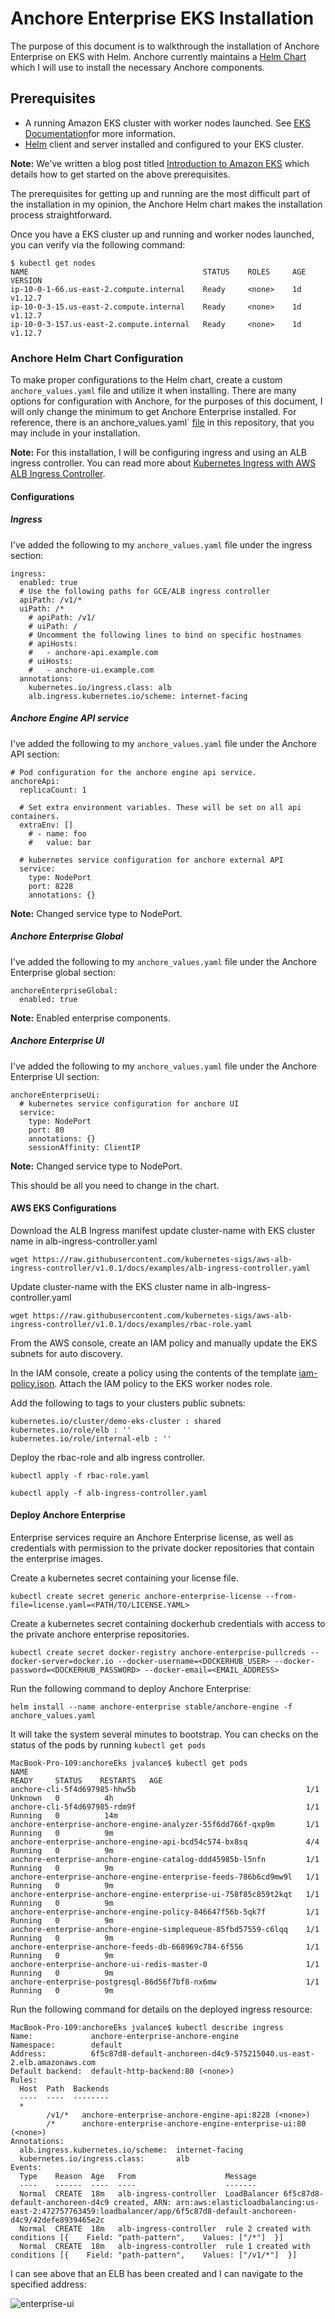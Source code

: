 # Anchore Enterprise EKS Installation

The purpose of this document is to walkthrough the installation of Anchore Enterprise on EKS with Helm. Anchore currently maintains a [Helm Chart](https://github.com/helm/charts/tree/master/stable/anchore-engine) which I will use to install the necessary Anchore components. 

## Prerequisites

- A running Amazon EKS cluster with worker nodes launched. See [EKS Documentation](https://docs.aws.amazon.com/eks/latest/userguide/getting-started.html)for more information.
- [Helm](https://helm.sh/) client and server installed and configured to your EKS cluster.

**Note:** We've written a blog post titled [Introduction to Amazon EKS](https://anchore.com/introduction-to-amazon-eks/) which details how to get started on the above prerequisites.

The prerequisites for getting up and running are the most difficult part of the installation in my opinion, the Anchore Helm chart makes the installation process straightforward. 

Once you have a EKS cluster up and running and worker nodes launched, you can verify via the following command:

```
$ kubectl get nodes
NAME                                       STATUS    ROLES     AGE       VERSION
ip-10-0-1-66.us-east-2.compute.internal    Ready     <none>    1d        v1.12.7
ip-10-0-3-15.us-east-2.compute.internal    Ready     <none>    1d        v1.12.7
ip-10-0-3-157.us-east-2.compute.internal   Ready     <none>    1d        v1.12.7
```

### Anchore Helm Chart Configuration

To make proper configurations to the Helm chart, create a custom `anchore_values.yaml` file and utilize it when installing. There are many options for configuration with Anchore, for the purposes of this document, I will only change the minimum to get Anchore Enterprise installed. For reference, there is an anchore_values.yaml` [file](anchore_values.yaml) in this repository, that you may include in your installation. 

**Note:** For this installation, I will be configuring ingress and using an ALB ingress controller. You can read more about [Kubernetes Ingress with AWS ALB Ingress Controller](https://aws.amazon.com/blogs/opensource/kubernetes-ingress-aws-alb-ingress-controller/).

#### Configurations

##### Ingress

I've added the following to my `anchore_values.yaml` file under the ingress section:

```
ingress:
  enabled: true
  # Use the following paths for GCE/ALB ingress controller
  apiPath: /v1/*
  uiPath: /*
    # apiPath: /v1/
    # uiPath: /
    # Uncomment the following lines to bind on specific hostnames
    # apiHosts:
    #   - anchore-api.example.com
    # uiHosts:
    #   - anchore-ui.example.com
  annotations:
    kubernetes.io/ingress.class: alb
    alb.ingress.kubernetes.io/scheme: internet-facing
```

##### Anchore Engine API service

I've added the following to my `anchore_values.yaml` file under the Anchore API section:

```
# Pod configuration for the anchore engine api service.
anchoreApi:
  replicaCount: 1

  # Set extra environment variables. These will be set on all api containers.
  extraEnv: []
    # - name: foo
    #   value: bar

  # kubernetes service configuration for anchore external API
  service:
    type: NodePort
    port: 8228
    annotations: {}
```

**Note:** Changed service type to NodePort.

##### Anchore Enterprise Global

I've added the following to my `anchore_values.yaml` file under the Anchore Enterprise global section:

```
anchoreEnterpriseGlobal:
  enabled: true
```

**Note:** Enabled enterprise components.

##### Anchore Enterprise UI

I've added the following to my `anchore_values.yaml` file under the Anchore Enterprise UI section:

```
anchoreEnterpriseUi:
  # kubernetes service configuration for anchore UI
  service:
    type: NodePort
    port: 80
    annotations: {}
    sessionAffinity: ClientIP
```

**Note:** Changed service type to NodePort.

This should be all you need to change in the chart. 

#### AWS EKS Configurations

Download the ALB Ingress manifest update cluster-name with EKS cluster name in alb-ingress-controller.yaml

`wget https://raw.githubusercontent.com/kubernetes-sigs/aws-alb-ingress-controller/v1.0.1/docs/examples/alb-ingress-controller.yaml`

Update cluster-name with the EKS cluster name in alb-ingress-controller.yaml

`wget https://raw.githubusercontent.com/kubernetes-sigs/aws-alb-ingress-controller/v1.0.1/docs/examples/rbac-role.yaml`

From the AWS console, create an IAM policy and manually update the EKS subnets for auto discovery.

In the IAM console, create a policy using the contents of the template [iam-policy.json](https://raw.githubusercontent.com/kubernetes-sigs/aws-alb-ingress-controller/v1.0.0/docs/examples/iam-policy.json). Attach the IAM policy to the EKS worker nodes role.

Add the following to tags to your clusters public subnets:

```
kubernetes.io/cluster/demo-eks-cluster : shared
kubernetes.io/role/elb : ''
kubernetes.io/role/internal-elb : ''
```

Deploy the rbac-role and alb ingress controller.

`kubectl apply -f rbac-role.yaml`

`kubectl apply -f alb-ingress-controller.yaml`

#### Deploy Anchore Enterprise

Enterprise services require an Anchore Enterprise license, as well as credentials with permission to the private docker repositories that contain the enterprise images.

Create a kubernetes secret containing your license file.

`kubectl create secret generic anchore-enterprise-license --from-file=license.yaml=<PATH/TO/LICENSE.YAML>`

Create a kubernetes secret containing dockerhub credentials with access to the private anchore enterprise repositories.

`kubectl create secret docker-registry anchore-enterprise-pullcreds --docker-server=docker.io --docker-username=<DOCKERHUB_USER> --docker-password=<DOCKERHUB_PASSWORD> --docker-email=<EMAIL_ADDRESS>`

Run the following command to deploy Anchore Enterprise:

`helm install --name anchore-enterprise stable/anchore-engine -f anchore_values.yaml`

It will take the system several minutes to bootstrap. You can checks on the status of the pods by running `kubectl get pods`

```
MacBook-Pro-109:anchoreEks jvalance$ kubectl get pods
NAME                                                              READY     STATUS    RESTARTS   AGE
anchore-cli-5f4d697985-hhw5b                                      1/1       Unknown   0          4h
anchore-cli-5f4d697985-rdm9f                                      1/1       Running   0          14m
anchore-enterprise-anchore-engine-analyzer-55f6dd766f-qxp9m       1/1       Running   0          9m
anchore-enterprise-anchore-engine-api-bcd54c574-bx8sq             4/4       Running   0          9m
anchore-enterprise-anchore-engine-catalog-ddd45985b-l5nfn         1/1       Running   0          9m
anchore-enterprise-anchore-engine-enterprise-feeds-786b6cd9mw9l   1/1       Running   0          9m
anchore-enterprise-anchore-engine-enterprise-ui-758f85c859t2kqt   1/1       Running   0          9m
anchore-enterprise-anchore-engine-policy-846647f56b-5qk7f         1/1       Running   0          9m
anchore-enterprise-anchore-engine-simplequeue-85fbd57559-c6lqq    1/1       Running   0          9m
anchore-enterprise-anchore-feeds-db-668969c784-6f556              1/1       Running   0          9m
anchore-enterprise-anchore-ui-redis-master-0                      1/1       Running   0          9m
anchore-enterprise-postgresql-86d56f7bf8-nx6mw                    1/1       Running   0          9m
```

Run the following command for details on the deployed ingress resource: 

```
MacBook-Pro-109:anchoreEks jvalance$ kubectl describe ingress
Name:             anchore-enterprise-anchore-engine
Namespace:        default
Address:          6f5c87d8-default-anchoreen-d4c9-575215040.us-east-2.elb.amazonaws.com
Default backend:  default-http-backend:80 (<none>)
Rules:
  Host  Path  Backends
  ----  ----  --------
  *     
        /v1/*   anchore-enterprise-anchore-engine-api:8228 (<none>)
        /*      anchore-enterprise-anchore-engine-enterprise-ui:80 (<none>)
Annotations:
  alb.ingress.kubernetes.io/scheme:  internet-facing
  kubernetes.io/ingress.class:       alb
Events:
  Type    Reason  Age   From                    Message
  ----    ------  ----  ----                    -------
  Normal  CREATE  18m   alb-ingress-controller  LoadBalancer 6f5c87d8-default-anchoreen-d4c9 created, ARN: arn:aws:elasticloadbalancing:us-east-2:472757763459:loadbalancer/app/6f5c87d8-default-anchoreen-d4c9/42defe8939465e2c
  Normal  CREATE  18m   alb-ingress-controller  rule 2 created with conditions [{    Field: "path-pattern",    Values: ["/*"]  }]
  Normal  CREATE  18m   alb-ingress-controller  rule 1 created with conditions [{    Field: "path-pattern",    Values: ["/v1/*"]  }]
```

I can see above that an ELB has been created and I can navigate to the specified address: 

![enterprise-ui](images/enterprise-ui.png)

